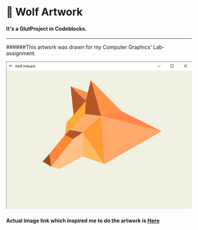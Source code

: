 # 🦊 Wolf Artwork
#### It's a GlutProject in Codeblocks.
<hr>
######This artwork was drawn for my Computer Graphics' Lab-assignment.

![Wolf](https://github.com/thealiflab/WolfArtworkGlut/blob/master/wolf.png "Wolf Artwork")

#### Actual Image link which inspired me to do the artwork is [Here](https://static.vecteezy.com/system/resources/previews/000/262/102/non_2x/flat-fox-geometric-simple-shape-vector-illustration.jpg "Image Link")
